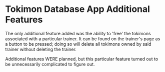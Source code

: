 # Tokimon Database App Additional Features

The only additional feature added was the ability to 'free' the tokimons associated with a particular trainer. It can be found on the trainer's page as a button to be pressed; doing so will delete all tokimons owned by said trainer without deleting the trainer.

Additional features WERE planned, but this particular feature turned out to be unnecessarily complicated to figure out.

